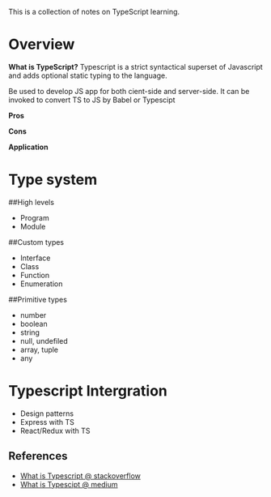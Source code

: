 This is a collection of notes on TypeScript learning.

# Overview
**What is TypeScript?**
Typescript is a strict syntactical superset of Javascript and adds optional static typing to the language.

Be used to develop JS app for both cient-side and server-side. It can be invoked to convert TS to JS by Babel or Typescipt

**Pros**

**Cons**

**Application**

# Type system

 ##High levels
 - Program
 - Module
 
 ##Custom types
 - Interface
 - Class
 - Function
 - Enumeration
 
 ##Primitive types
 - number
 - boolean
 - string
 - null, undefiled
 - array, tuple
 - any

# Typescript Intergration

 - Design patterns
 - Express with TS
 - React/Redux with TS

 ## References ##

 - [What is Typescript @ stackoverflow](https://stackoverflow.com/questions/12694530/what-is-typescript-and-why-would-i-use-it-in-place-of-javascript/35048303#35048303)
 - [What is Typescipt @ medium](https://medium.com/@jtomaszewski/why-typescript-is-the-best-way-to-write-front-end-in-2019-feb855f9b164)

